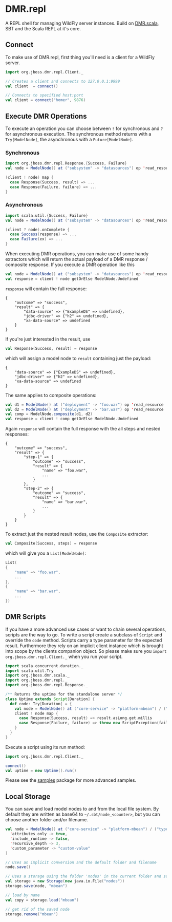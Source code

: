 # DMR.repl

A REPL shell for managing WildFly server instances. Build on [DMR.scala](https://github.com/hal/dmr.scala), SBT and
the Scala REPL at it's core.

## Connect

To make use of DMR.repl, first thing you'll need is a client for a WildFly server.

```scala
import org.jboss.dmr.repl.Client._

// Creates a client and connects to 127.0.0.1:9999
val client  = connect()

// Connects to specified host:port
val client = connect("homer", 9876)
```

## Execute DMR Operations

To execute an operation you can choose between `!` for synchronous and `?` for asynchronous execution. The
synchronous method returns with a `Try[ModelNode]`, the asynchronous with a `Future[ModelNode]`.

### Synchronous

```scala
import org.jboss.dmr.repl.Response.{Success, Failure}
val node = ModelNode() at ("subsystem" -> "datasources") op 'read_resource

(client ! node) map {
  case Response(Success, result) => ...
  case Response(Failure, failure) => ...
}
```

### Asynchronous

```scala
import scala.util.{Success, Failure}
val node = ModelNode() at ("subsystem" -> "datasources") op 'read_resource

(client ? node).onComplete {
  case Success(response) => ...
  case Failure(ex) => ...
}
```

When executing DMR operations, you can make use of some handy extractors which will return the actual payload of a DMR
response / composite response. If you execute a DMR operation like this

```scala
val node = ModelNode() at ("subsystem" -> "datasources") op 'read_resource
val response = client ! node getOrElse ModelNode.Undefined
```

`response` will contain the full response:

```
{
    "outcome" => "success",
    "result" => {
        "data-source" => {"ExampleDS" => undefined},
        "jdbc-driver" => {"h2" => undefined},
        "xa-data-source" => undefined
    }
}
```

If you're just interested in the result, use

```scala
val Response(Success, result) = response
```

which will assign a model node to `result` containing just the payload:

```
{
    "data-source" => {"ExampleDS" => undefined},
    "jdbc-driver" => {"h2" => undefined},
    "xa-data-source" => undefined
}
```

The same applies to composite operations:

```scala
val d1 = ModelNode() at ("deployment" -> "foo.war") op 'read_resource
val d2 = ModelNode() at ("deployment" -> "bar.war") op 'read_resource
val comp = ModelNode.composite(d1, d2)
val response = client ! comp getOrElse ModelNode.Undefined
```

Again `response` will contain the full response with the all steps and nested responses:

```
{
    "outcome" => "success",
    "result" => {
        "step-1" => {
            "outcome" => "success",
            "result" => {
                "name" => "foo.war",
                ...
            }
        },
        "step-2" => {
            "outcome" => "success",
            "result" => {
                "name" => "bar.war",
                ...
            }
        }
    }
}
```

To extract just the nested result nodes, use the `Composite` extractor:

```scala
val Composite(Success, steps) = response
```

which will give you a `List[ModelNode]`:

```scala
List(
{
    "name" => "foo.war",
    ...
},
{
    "name" => "bar.war",
    ...
})

```

## DMR Scripts

If you have a more advanced use cases or want to chain several operations, scripts are the way to go. To write a script
create a subclass of `Script` and override the `code` method. Scripts carry a type parameter for the expected result.
Furthermore they rely on an implicit client instance which is brought into scope by the clients companion object. So
please make sure you `import org.jboss.dmr.repl.Client._` when you run your script.

```scala
import scala.concurrent.duration._
import scala.util.Try
import org.jboss.dmr.scala._
import org.jboss.dmr.repl._
import org.jboss.dmr.repl.Response._

/** Returns the uptime for the standalone server */
class Uptime extends Script[Duration] {
  def code: Try[Duration] = {
    val node = ModelNode() at ("core-service" -> "platform-mbean") / ("type" -> "runtime") op 'read_attribute('name -> "uptime")
    client ! node map {
      case Response(Success, result) => result.asLong.get.millis
      case Response(Failure, failure) => throw new ScriptException(failure)
    }
  }
}
```

Execute a script using its run method:

```scala
import org.jboss.dmr.repl.Client._

connect()
val uptime = new Uptime().run()
```

Please see the [samples](src/main/scala/org/jboss/dmr/repl/samples) package for more advanced
samples.

## Local Storage

You can save and load model nodes to and from the local file system. By default they are written as base64
to `~/.sbt/node_<counter>`, but you can choose another folder and/or filename.

```scala
val node = ModelNode() at ("core-service" -> "platform-mbean") / ("type" -> "runtime") op 'read_resource(
  'attributes_only -> true,
  'include_runtime -> false,
  'recursive_depth -> 3,
  'custom_parameter -> "custom-value"
)

// Uses an implicit conversion and the default folder and filename
node.save()

// Uses a storage using the folder 'nodes' in the current folder and saves the node as 'mbean'
val storage = new Storage(new java.io.File("nodes"))
storage.save(node, "mbean")

// load by name
val copy = storage.load("mbean")

// get rid of the saved node
storage.remove("mbean")
```
